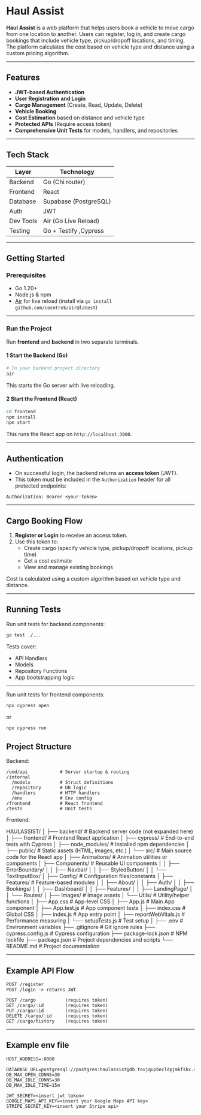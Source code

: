 # Haul Assist

**Haul Assist** is a web platform that helps users book a vehicle to move cargo from one location to another. Users can register, log in, and create cargo bookings that include vehicle type, pickup/dropoff locations, and timing. The platform calculates the cost based on vehicle type and distance using a custom pricing algorithm.

---

## Features

- **JWT-based Authentication**
- **User Registration and Login**
- **Cargo Management** (Create, Read, Update, Delete)
- **Vehicle Booking**
- **Cost Estimation** based on distance and vehicle type
- **Protected APIs** (Require access token)
- **Comprehensive Unit Tests** for models, handlers, and repositories

---

## Tech Stack

| Layer        | Technology        |
|--------------|-------------------|
| Backend      | Go (Chi router)   |
| Frontend     | React             |
| Database     | Supabase (PostgreSQL) |
| Auth         | JWT               |
| Dev Tools    | Air (Go Live Reload) |
| Testing      | Go + Testify ,Cypress    |

---

## Getting Started

### Prerequisites

- Go 1.20+
- Node.js & npm
- [Air](https://github.com/cosmtrek/air) for live reload (install via `go install github.com/cosmtrek/air@latest`)

---

### Run the Project

Run **frontend** and **backend** in two separate terminals.

#### 1 Start the Backend (Go)

```bash
# In your backend project directory
air
```

This starts the Go server with live reloading.

#### 2️ Start the Frontend (React)

```bash
cd frontend
npm install
npm start
```

This runs the React app on `http://localhost:3000`.

---

## Authentication

- On successful login, the backend returns an **access token** (JWT).
- This token must be included in the `Authorization` header for all protected endpoints:

```http
Authorization: Bearer <your-token>
```

---

## Cargo Booking Flow

1. **Register or Login** to receive an access token.
2. Use this token to:
   - Create cargo (specify vehicle type, pickup/dropoff locations, pickup time)
   - Get a cost estimate
   - View and manage existing bookings

Cost is calculated using a custom algorithm based on vehicle type and distance.

---

## Running Tests

Run unit tests for backend components:

```bash
go test ./...
```

Tests cover:
- API Handlers
- Models
- Repository Functions
- App bootstrapping logic

---

Run unit tests for frontend components:
```bash
npx cypress open 
```
or

```bash
npx cypress run 
```

## Project Structure
Backend:
```
/cmd/api            # Server startup & routing
/internal
  /models           # Struct definitions
  /repository       # DB logic
  /handlers         # HTTP handlers
  /env              # Env config
/frontend           # React frontend
/tests              # Unit tests
```

Frontend:

HAULASSIST/
│
├── backend/                # Backend server code (not expanded here)
│
├── frontend/               # Frontend React application
│   ├── cypress/            # End-to-end tests with Cypress
│   ├── node_modules/       # Installed npm dependencies
│   ├── public/             # Static assets (HTML, images, etc.)
│   └── src/                # Main source code for the React app
│       ├── Animations/     # Animation utilities or components
│       ├── Components/     # Reusable UI components
│       │   ├── ErrorBoundary/
│       │   ├── Navbar/
│       │   ├── StyledButton/
│       │   └── TextInputBox/
│       ├── Config/         # Configuration files/constants
│       ├── Features/       # Feature-based modules
│       │   ├── About/
│       │   ├── Auth/
│       │   ├── Bookings/
│       │   ├── Dashboard/
│       │   ├── Features/
│       │   ├── LandingPage/
│       │   └── Routes/
│       ├── Images/         # Image assets
│       └── Utils/          # Utility/helper functions
│       ├── App.css         # App-level CSS
│       ├── App.js          # Main App component
│       ├── App.test.js     # App component tests
│       ├── index.css       # Global CSS
│       ├── index.js        # App entry point
│       ├── reportWebVitals.js # Performance measuring
│       └── setupTests.js   # Test setup
│
├── .env                    # Environment variables
├── .gitignore              # Git ignore rules
├── cypress.config.js       # Cypress configuration
├── package-lock.json       # NPM lockfile
├── package.json            # Project dependencies and scripts
└── README.md               # Project documentation

---


## Example API Flow

```http
POST /register
POST /login -> returns JWT

POST /cargo           (requires token)
GET /cargo/:id        (requires token)
PUT /cargo/:id        (requires token)
DELETE /cargo/:id     (requires token)
GET /cargo/history    (requires token)
```

---

## Example env file

```
HOST_ADDRESS=:8080

DATABASE_URL=postgresql://postgres:haulassist@db.tovjqupbecldpjmkfskx.supabase.co:5432/postgres
DB_MAX_OPEN_CONNS=30
DB_MAX_IDLE_CONNS=30
DB_MAX_IDLE_TIME=15m

JWT_SECRET=<insert jwt token>
GOOGLE_MAPS_API_KEY=<insert your Google Maps API key>
STRIPE_SECRET_KEY=<insert your Stripe api>
```
